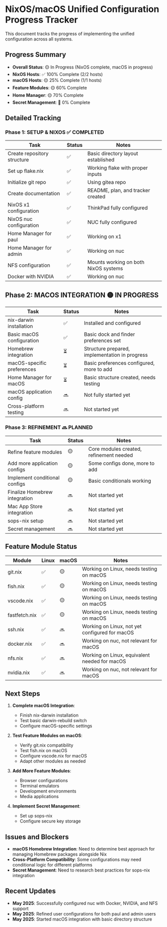 # NixOS/macOS Unified Configuration Progress Tracker

This document tracks the progress of implementing the unified configuration across all systems.

## Progress Summary

- **Overall Status**: 🟡 In Progress (NixOS complete, macOS in progress)
- **NixOS Hosts**: ✅ 100% Complete (2/2 hosts)
- **macOS Hosts**: 🟡 25% Complete (1/1 hosts)
- **Feature Modules**: 🟡 60% Complete
- **Home Manager**: 🟡 70% Complete
- **Secret Management**: 🔴 0% Complete

## Detailed Tracking

### Phase 1: SETUP & NIXOS ✅ COMPLETED
| Task | Status | Notes |
|------|--------|-------|
| Create repository structure | ✅ | Basic directory layout established |
| Set up flake.nix | ✅ | Working flake with proper inputs |
| Initialize git repo | ✅ | Using gitea repo |
| Create documentation | ✅ | README, plan, and tracker created |
| NixOS x1 configuration | ✅ | ThinkPad fully configured |
| NixOS nuc configuration | ✅ | NUC fully configured |
| Home Manager for paul | ✅ | Working on x1 |
| Home Manager for admin | ✅ | Working on nuc |
| NFS configuration | ✅ | Mounts working on both NixOS systems |
| Docker with NVIDIA | ✅ | Working on nuc |

## Phase 2: MACOS INTEGRATION 🟡 IN PROGRESS
| Task | Status | Notes |
|------|--------|-------|
| nix-darwin installation | ✅ | Installed and configured |
| Basic macOS configuration | ✅ | Basic dock and finder preferences set |
| Homebrew integration | ⏳ | Structure prepared, implementation in progress |
| macOS-specific preferences | ⏳ | Basic preferences configured, more to add |
| Home Manager for macOS | ⏳ | Basic structure created, needs testing |
| macOS application config | 🔜 | Not fully started yet |
| Cross-platform testing | 🔜 | Not started yet |

### Phase 3: REFINEMENT 🔜 PLANNED
| Task | Status | Notes |
|------|--------|-------|
| Refine feature modules | 🟡 | Core modules created, refinement needed |
| Add more application configs | 🟡 | Some configs done, more to add |
| Implement conditional configs | 🟡 | Basic conditionals working |
| Finalize Homebrew integration | 🔜 | Not started yet |
| Mac App Store integration | 🔜 | Not started yet |
| sops-nix setup | 🔜 | Not started yet |
| Secret management | 🔜 | Not started yet |

## Feature Module Status

| Module | Linux | macOS | Notes |
|--------|-------|-------|-------|
| git.nix | ✅ | 🟡 | Working on Linux, needs testing on macOS |
| fish.nix | ✅ | 🟡 | Working on Linux, needs testing on macOS |
| vscode.nix | ✅ | 🟡 | Working on Linux, needs testing on macOS |
| fastfetch.nix | ✅ | 🟡 | Working on Linux, needs testing on macOS |
| ssh.nix | ✅ | 🔜 | Working on Linux, not yet configured for macOS |
| docker.nix | ✅ | 🔜 | Working on nuc, not relevant for macOS |
| nfs.nix | ✅ | 🔜 | Working on Linux, equivalent needed for macOS |
| nvidia.nix | ✅ | 🔜 | Working on nuc, not relevant for macOS |

## Next Steps

1. **Complete macOS Integration**:
   - Finish nix-darwin installation
   - Test basic darwin-rebuild switch
   - Configure macOS-specific settings

2. **Test Feature Modules on macOS**:
   - Verify git.nix compatibility
   - Test fish.nix on macOS
   - Configure vscode.nix for macOS
   - Adapt other modules as needed

3. **Add More Feature Modules**:
   - Browser configurations
   - Terminal emulators
   - Development environments
   - Media applications

4. **Implement Secret Management**:
   - Set up sops-nix
   - Configure secure key storage

## Issues and Blockers

- **macOS Homebrew Integration**: Need to determine best approach for managing Homebrew packages alongside Nix
- **Cross-Platform Compatibility**: Some configurations may need conditional logic for different platforms
- **Secret Management**: Need to research best practices for sops-nix integration

## Recent Updates

- **May 2025**: Successfully configured nuc with Docker, NVIDIA, and NFS support
- **May 2025**: Refined user configurations for both paul and admin users
- **May 2025**: Started macOS integration with basic directory structure